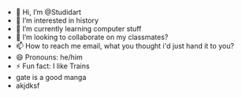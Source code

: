 - 👋 Hi, I’m @Studidart
- 👀 I’m interested in history
- 🌱 I’m currently learning computer stuff
- 💞️ I’m looking to collaborate on my classmates?
- 📫 How to reach me email, what you thought i'd just hand it to you?
- 😄 Pronouns: he/him
- ⚡ Fun fact: I like Trains
- gate is a good manga
- akjdksf

<!---
Studidart/Studidart is a ✨ special ✨ repository because its `README.md` (this file) appears on your GitHub profile.
You can click the Preview link to take a look at your changes.
--->
